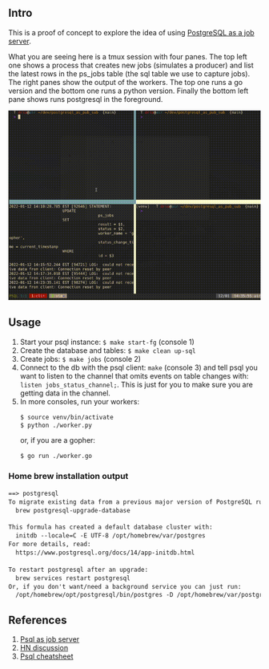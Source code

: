 ## Intro

This is a proof of concept to explore the idea of using [PostgreSQL as a job server](https://webapp.io/blog/postgres-is-the-answer/).

What you are seeing here is a tmux session with four panes. The top left one
shows a process that creates new jobs (simulates a producer) and list the latest rows in the ps_jobs
table (the sql table we use to capture jobs). The right panes show the output
of the workers. The top one runs a go version and the bottom one runs a python
version. Finally the bottom left pane shows runs postgresql in the foreground.

![](./out3.gif)

## Usage

1. Start your psql instance: `$ make start-fg` (console 1)
2. Create the database and tables: `$ make clean up-sql`
3. Create jobs: `$ make jobs` (console 2)
4. Connect to the db with the psql client: `make` (console 3) and tell psql you 
   want to listen to the channel that omits events on table changes with: `listen jobs_status_channel;`.
   This is just for you to make sure you are getting data in the channel.
6. In more consoles, run your workers:
    ```
    $ source venv/bin/activate
    $ python ./worker.py
    ```
    or, if you are a gopher:
    ```
    $ go run ./worker.go
    ```

### Home brew installation output

```txt
==> postgresql
To migrate existing data from a previous major version of PostgreSQL run:
  brew postgresql-upgrade-database

This formula has created a default database cluster with:
  initdb --locale=C -E UTF-8 /opt/homebrew/var/postgres
For more details, read:
  https://www.postgresql.org/docs/14/app-initdb.html

To restart postgresql after an upgrade:
  brew services restart postgresql
Or, if you don't want/need a background service you can just run:
  /opt/homebrew/opt/postgresql/bin/postgres -D /opt/homebrew/var/postgres
```

## References

1. [Psql as job server](https://webapp.io/blog/postgres-is-the-answer/)
2. [HN discussion](https://news.ycombinator.com/item?id=29599132)
3. [Psql cheatsheet](https://gist.github.com/xpepper/8110743)
